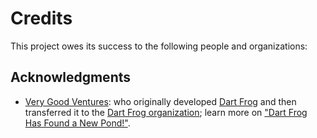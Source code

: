 # Credits

This project owes its success to the following people and organizations:

## Acknowledgments

- [Very Good Ventures](https://verygood.ventures/): who originally developed [Dart Frog](https://github.com/dart-frog-dev/dart_frog) and then transferred it to the [Dart Frog organization](https://github.com/dart-frog-dev); learn more on ["Dart Frog Has Found a New Pond!"](https://verygood.ventures/blog/dart-frog-has-found-a-new-pond).
